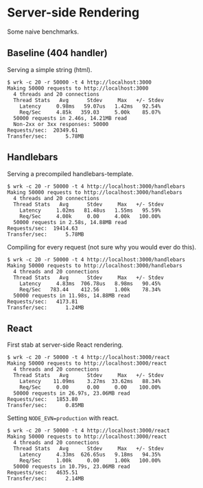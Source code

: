 Server-side Rendering
=====================

Some naive benchmarks.

Baseline (404 handler)
----------------------

Serving a simple string (html).

```
$ wrk -c 20 -r 50000 -t 4 http://localhost:3000
Making 50000 requests to http://localhost:3000
  4 threads and 20 connections
  Thread Stats   Avg      Stdev     Max   +/- Stdev
    Latency     0.98ms   59.07us   1.42ms   92.54%
    Req/Sec     4.85k   359.03     5.00k    85.07%
  50000 requests in 2.46s, 14.21MB read
  Non-2xx or 3xx responses: 50000
Requests/sec:  20349.61
Transfer/sec:      5.78MB
```

Handlebars
----------

Serving a precompiled handlebars-template.

```
$ wrk -c 20 -r 50000 -t 4 http://localhost:3000/handlebars
Making 50000 requests to http://localhost:3000/handlebars
  4 threads and 20 connections
  Thread Stats   Avg      Stdev     Max   +/- Stdev
    Latency     1.02ms   81.48us   1.55ms   95.59%
    Req/Sec     4.00k     0.00     4.00k   100.00%
  50000 requests in 2.58s, 14.88MB read
Requests/sec:  19414.63
Transfer/sec:      5.78MB
```

Compiling for every request (not sure why you would ever do this).

```
$ wrk -c 20 -r 50000 -t 4 http://localhost:3000/handlebars
Making 50000 requests to http://localhost:3000/handlebars
  4 threads and 20 connections
  Thread Stats   Avg      Stdev     Max   +/- Stdev
    Latency     4.83ms  706.78us   8.98ms   90.45%
    Req/Sec   783.44    412.56     1.00k    78.34%
  50000 requests in 11.98s, 14.88MB read
Requests/sec:   4173.81
Transfer/sec:      1.24MB
```


React
-----

First stab at server-side React rendering.

```
$ wrk -c 20 -r 50000 -t 4 http://localhost:3000/react
Making 50000 requests to http://localhost:3000/react
  4 threads and 20 connections
  Thread Stats   Avg      Stdev     Max   +/- Stdev
    Latency    11.09ms    3.27ms  33.62ms   88.34%
    Req/Sec     0.00      0.00     0.00    100.00%
  50000 requests in 26.97s, 23.06MB read
Requests/sec:   1853.80
Transfer/sec:      0.85MB
```

Setting `NODE_EVN=production` with react.

```
$ wrk -c 20 -r 50000 -t 4 http://localhost:3000/react
Making 50000 requests to http://localhost:3000/react
  4 threads and 20 connections
  Thread Stats   Avg      Stdev     Max   +/- Stdev
    Latency     4.33ms  626.65us   9.18ms   94.35%
    Req/Sec     1.00k     0.00     1.00k   100.00%
  50000 requests in 10.79s, 23.06MB read
Requests/sec:   4635.51
Transfer/sec:      2.14MB
```
